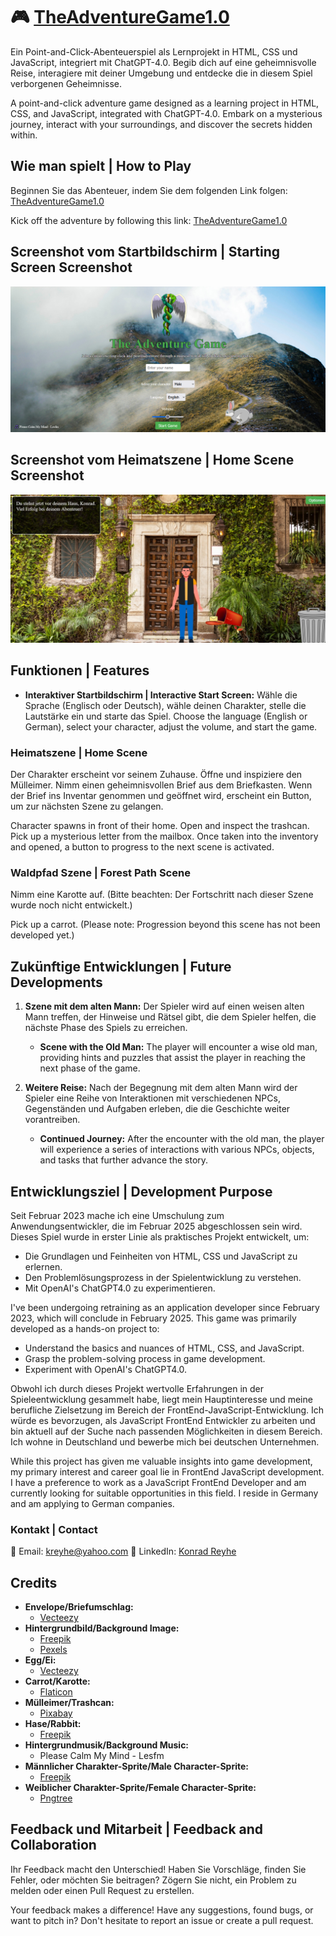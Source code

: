 # 🎮 [TheAdventureGame1.0](https://github.com/KonradReyhe/TheAdventureGame1.0)

Ein Point-and-Click-Abenteuerspiel als Lernprojekt in HTML, CSS und JavaScript, integriert mit ChatGPT-4.0. Begib dich auf eine geheimnisvolle Reise, interagiere mit deiner Umgebung und entdecke die in diesem Spiel verborgenen Geheimnisse.

A point-and-click adventure game designed as a learning project in HTML, CSS, and JavaScript, integrated with ChatGPT-4.0. Embark on a mysterious journey, interact with your surroundings, and discover the secrets hidden within.

## Wie man spielt | How to Play

Beginnen Sie das Abenteuer, indem Sie dem folgenden Link folgen: [TheAdventureGame1.0](https://konradreyhe.github.io/TheAdventureGame1.0/)

Kick off the adventure by following this link: [TheAdventureGame1.0](https://konradreyhe.github.io/TheAdventureGame1.0/)

## Screenshot vom Startbildschirm | Starting Screen Screenshot

![Starting Screen](StartingScreen.jpg)

## Screenshot vom Heimatszene | Home Scene Screenshot

![Home Screen](HomeScreen.jpg)

## Funktionen | Features

- **Interaktiver Startbildschirm | Interactive Start Screen:** Wähle die Sprache (Englisch oder Deutsch), wähle deinen Charakter, stelle die Lautstärke ein und starte das Spiel. Choose the language (English or German), select your character, adjust the volume, and start the game.

### Heimatszene | Home Scene

Der Charakter erscheint vor seinem Zuhause. Öffne und inspiziere den Mülleimer. Nimm einen geheimnisvollen Brief aus dem Briefkasten. Wenn der Brief ins Inventar genommen und geöffnet wird, erscheint ein Button, um zur nächsten Szene zu gelangen.

Character spawns in front of their home. Open and inspect the trashcan. Pick up a mysterious letter from the mailbox. Once taken into the inventory and opened, a button to progress to the next scene is activated.

### Waldpfad Szene | Forest Path Scene

Nimm eine Karotte auf. (Bitte beachten: Der Fortschritt nach dieser Szene wurde noch nicht entwickelt.)

Pick up a carrot. (Please note: Progression beyond this scene has not been developed yet.)

## Zukünftige Entwicklungen | Future Developments

1. **Szene mit dem alten Mann:** Der Spieler wird auf einen weisen alten Mann treffen, der Hinweise und Rätsel gibt, die dem Spieler helfen, die nächste Phase des Spiels zu erreichen.

   - **Scene with the Old Man:** The player will encounter a wise old man, providing hints and puzzles that assist the player in reaching the next phase of the game.

2. **Weitere Reise:** Nach der Begegnung mit dem alten Mann wird der Spieler eine Reihe von Interaktionen mit verschiedenen NPCs, Gegenständen und Aufgaben erleben, die die Geschichte weiter vorantreiben.
   - **Continued Journey:** After the encounter with the old man, the player will experience a series of interactions with various NPCs, objects, and tasks that further advance the story.

## Entwicklungsziel | Development Purpose

Seit Februar 2023 mache ich eine Umschulung zum Anwendungsentwickler, die im Februar 2025 abgeschlossen sein wird. Dieses Spiel wurde in erster Linie als praktisches Projekt entwickelt, um:

- Die Grundlagen und Feinheiten von HTML, CSS und JavaScript zu erlernen.
- Den Problemlösungsprozess in der Spielentwicklung zu verstehen.
- Mit OpenAI's ChatGPT4.0 zu experimentieren.

I've been undergoing retraining as an application developer since February 2023, which will conclude in February 2025. This game was primarily developed as a hands-on project to:

- Understand the basics and nuances of HTML, CSS, and JavaScript.
- Grasp the problem-solving process in game development.
- Experiment with OpenAI's ChatGPT4.0.

Obwohl ich durch dieses Projekt wertvolle Erfahrungen in der Spieleentwicklung gesammelt habe, liegt mein Hauptinteresse und meine berufliche Zielsetzung im Bereich der FrontEnd-JavaScript-Entwicklung. Ich würde es bevorzugen, als JavaScript FrontEnd Entwickler zu arbeiten und bin aktuell auf der Suche nach passenden Möglichkeiten in diesem Bereich. Ich wohne in Deutschland und bewerbe mich bei deutschen Unternehmen.

While this project has given me valuable insights into game development, my primary interest and career goal lie in FrontEnd JavaScript development. I have a preference to work as a JavaScript FrontEnd Developer and am currently looking for suitable opportunities in this field. I reside in Germany and am applying to German companies.

### Kontakt | Contact

📧 Email: [kreyhe@yahoo.com](mailto:kreyhe@yahoo.com)
🔗 LinkedIn: [Konrad Reyhe](https://www.linkedin.com/in/konrad-reyhe-6a055b293/)

## Credits

- **Envelope/Briefumschlag:**
  - [Vecteezy](https://de.vecteezy.com/vektorkunst/425300-umschlag-ikonen-vektor-illustration)
- **Hintergrundbild/Background Image:**
  - [Freepik](https://www.freepik.com/free-photo/colorful-mexican-architecture-urban-landscape_32520236.htm#query=italian%20garden&position=20&from_view=keyword&track=ais)
  - [Pexels](https://www.pexels.com/de-de/foto/wolkenbedeckter-berggipfel-auf-landschaftsfotografie-655679/)
- **Egg/Ei:**
  - [Vecteezy](https://de.vecteezy.com/png/10794334-ein-weisses-ei-png-datei)
- **Carrot/Karotte:**
  - [Flaticon](https://www.flaticon.com/de/kostenloses-icon/karotte_883760)
- **Mülleimer/Trashcan:**
  - [Pixabay](https://pixabay.com/de/vectors/m%C3%BClleimer-abfalleimer-papierkorb-6490105/)
- **Hase/Rabbit:**
  - [Freepik](https://de.freepik.com/vektoren-premium/cartoon-illustration-kaninchen-springt-und-laeuft-auf-der-suche-nach-nahrung-im-wald_29730868.htm)
- **Hintergrundmusik/Background Music:**
  - Please Calm My Mind - Lesfm
- **Männlicher Charakter-Sprite/Male Character-Sprite:**
  - [Freepik](https://de.freepik.com/vektoren-kostenlos/organic-flat-character-animation-frames-pack_13762400.htm)
- **Weiblicher Charakter-Sprite/Female Character-Sprite:**
  - [Pngtree](https://pngtree.com/freepng/pretty-young-woman-constructor-in-flat-style-parts-of-body-legs-and-arms-face-emotions-vector-cartoon-girl-character_7258981.html)

## Feedback und Mitarbeit | Feedback and Collaboration

Ihr Feedback macht den Unterschied! Haben Sie Vorschläge, finden Sie Fehler, oder möchten Sie beitragen? Zögern Sie nicht, ein Problem zu melden oder einen Pull Request zu erstellen.

Your feedback makes a difference! Have any suggestions, found bugs, or want to pitch in? Don't hesitate to report an issue or create a pull request.
